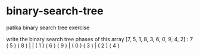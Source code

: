 # binary-search-tree
patika binary search tree exercise

write the binary search tree phases of this array [7, 5, 1, 8, 3, 6, 0, 9, 4, 2] : 
                            7
                    ( 5 )       ( 8 )
                      |            |
                ( 1 )  ( 6 )       ( 9 )
                   |
             ( 0 )  ( 3 )
                      |
                 ( 2 ) ( 4 )
